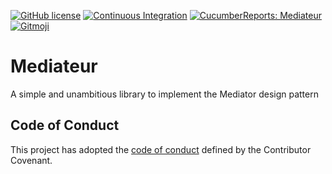 [![GitHub license](https://img.shields.io/github/license/spontoreau/mediateur)](LICENSE)
[![Continuous Integration](https://github.com/spontoreau/mediateur/actions/workflows/ci.yml/badge.svg?branch=main)](https://github.com/spontoreau/mediateur/actions/workflows/ci.yml)
[![CucumberReports: Mediateur](https://messages.cucumber.io/api/report-collections/945d13a2-7fb6-4261-807e-b75511ae98e7/badge)](https://reports.cucumber.io/report-collections/945d13a2-7fb6-4261-807e-b75511ae98e7)
[![Gitmoji](https://img.shields.io/badge/gitmoji-%20😜%20😍-FFDD67.svg)](https://gitmoji.dev)

# Mediateur

A simple and unambitious library to implement the Mediator design pattern

## Code of Conduct

This project has adopted the [code of conduct](https://github.com/behaviorland/match/wiki/Code-of-conduct) defined by
the Contributor Covenant.